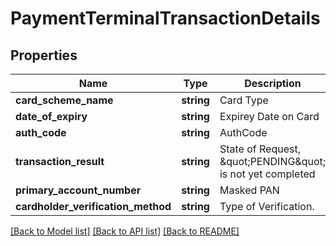 # PaymentTerminalTransactionDetails

## Properties
Name | Type | Description | Notes
------------ | ------------- | ------------- | -------------
**card_scheme_name** | **string** | Card Type | [optional] 
**date_of_expiry** | **string** | Expirey Date on Card | [optional] 
**auth_code** | **string** | AuthCode | [optional] 
**transaction_result** | **string** | State of Request, \&quot;PENDING\&quot; is not yet completed | [optional] 
**primary_account_number** | **string** | Masked PAN | [optional] 
**cardholder_verification_method** | **string** | Type of Verification. | [optional] 

[[Back to Model list]](../README.md#documentation-for-models) [[Back to API list]](../README.md#documentation-for-api-endpoints) [[Back to README]](../README.md)


